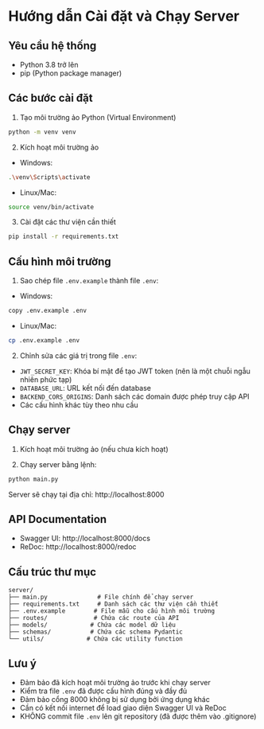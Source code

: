 # Hướng dẫn Cài đặt và Chạy Server

## Yêu cầu hệ thống

- Python 3.8 trở lên
- pip (Python package manager)

## Các bước cài đặt

1. Tạo môi trường ảo Python (Virtual Environment)

```bash
python -m venv venv
```

2. Kích hoạt môi trường ảo

- Windows:

```bash
.\venv\Scripts\activate
```

- Linux/Mac:

```bash
source venv/bin/activate
```

3. Cài đặt các thư viện cần thiết

```bash
pip install -r requirements.txt
```

## Cấu hình môi trường

1. Sao chép file `.env.example` thành file `.env`:

- Windows:

```bash
copy .env.example .env
```

- Linux/Mac:

```bash
cp .env.example .env
```

2. Chỉnh sửa các giá trị trong file `.env`:

- `JWT_SECRET_KEY`: Khóa bí mật để tạo JWT token (nên là một chuỗi ngẫu nhiên phức tạp)
- `DATABASE_URL`: URL kết nối đến database
- `BACKEND_CORS_ORIGINS`: Danh sách các domain được phép truy cập API
- Các cấu hình khác tùy theo nhu cầu

## Chạy server

1. Kích hoạt môi trường ảo (nếu chưa kích hoạt)

2. Chạy server bằng lệnh:

```bash
python main.py
```

Server sẽ chạy tại địa chỉ: http://localhost:8000

## API Documentation

- Swagger UI: http://localhost:8000/docs
- ReDoc: http://localhost:8000/redoc

## Cấu trúc thư mục

```
server/
├── main.py              # File chính để chạy server
├── requirements.txt     # Danh sách các thư viện cần thiết
├── .env.example        # File mẫu cho cấu hình môi trường
├── routes/             # Chứa các route của API
├── models/            # Chứa các model dữ liệu
├── schemas/           # Chứa các schema Pydantic
└── utils/            # Chứa các utility function
```

## Lưu ý

- Đảm bảo đã kích hoạt môi trường ảo trước khi chạy server
- Kiểm tra file `.env` đã được cấu hình đúng và đầy đủ
- Đảm bảo cổng 8000 không bị sử dụng bởi ứng dụng khác
- Cần có kết nối internet để load giao diện Swagger UI và ReDoc
- KHÔNG commit file `.env` lên git repository (đã được thêm vào .gitignore)
